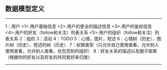## 数据模型定义

---

  1：用户
    <1>.用户基础信息
    <2>.用户的更全的描述信息
    <3>.用户的鉴权信息
    <4>.用户的好友（follow和关注）列表关系
    <5>.用户的组织（follow和关注）列表关系
  2：组织
  3：活动
  4：TODO
  5：心情，图片，短述
  6：心情树（历史），图片树（历史），短述的树（历史）
  7：权限类型（只允许自己使用查看，允许别人使用查看，允许别人查看，也包含别的组织）
  8：好友关系的描述以及圈子距离（根据你的好友以及好友的共同爱好来归类）
  
---

